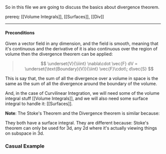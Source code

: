 So in this file we are going to discuss the basics about divergence theorem. 

prereq: [[Volume Integrals]], [[Surfaces]], [[Div]]

--- 

#### Preconditions

Given a vector field in any dimension, and the field is smooth, meaning that it's continuous and the derivative of it is also continuous over the region of volume then the divergence theorem can be applied: 

> $$
> \underset{V}{\iiint} \nabla\cdot \vec{F} dV = \underset{\text{Boundary}(V)}{\iint} \vec{F}\cdot\; d\vec{S}
> $$

This is say that, the sum of all the divergence over a volume in space is the same as the sum of all the divergence around the boundary of the volume. 

And, in the case of Curvilinear Integration, we will need some of the volume integral stuff [[Volume Integrals]], and we will also need some surface integral to handle it: [[Surfaces]]. 


**Note**: The Stoke's Theorem and the Divergence theorem is similar because: 

They both have a surface integral. 
They are different because: 
Stoke's theorem can only be used for 3d, any 2d where it's actually viewing things on subspace in 3d. 

### Casual Example
